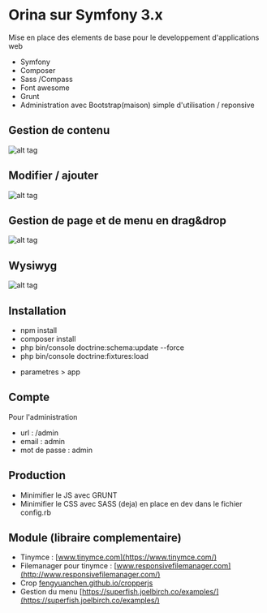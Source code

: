 # Orina sur Symfony 3.x



Mise en place des elements de base pour le developpement d'applications web


* Symfony
* Composer
* Sass
/Compass
* Font awesome
* Grunt
* Administration avec Bootstrap(maison) simple d'utilisation / reponsive



## Gestion de contenu

![alt tag](https://colocarts.com/gitimg/manager2.jpg)



## Modifier / ajouter

![alt tag](https://colocarts.com/gitimg/modifier2.jpg)



## Gestion de page et de menu en drag&drop

![alt tag](https://colocarts.com/gitimg/menu2.jpg)





## Wysiwyg

![alt tag](https://colocarts.com/gitimg/wysiwyg2.jpg)



## Installation

* npm install
* composer install
* php bin/console doctrine:schema:update --force
* php bin/console doctrine:fixtures:load
- parametres > app



## Compte
Pour l'administration

* url : /admin
* email : admin
* mot de passe : admin



## Production

* Minimifier le JS avec GRUNT
* Minimifier le CSS avec SASS (deja) en place en dev dans le fichier config.rb




## Module (libraire complementaire)

* Tinymce : [www.tinymce.com](https://www.tinymce.com/)
* Filemanager pour tinymce : [www.responsivefilemanager.com](http://www.responsivefilemanager.com/)
* Crop [fengyuanchen.github.io/cropperjs](https://fengyuanchen.github.io/cropperjs/)
* Gestion du menu [https://superfish.joelbirch.co/examples/](https://superfish.joelbirch.co/examples/)